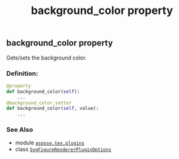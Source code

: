 ﻿---
title: background_color property
second_title: Aspose.TeX for Python via .NET API References
description: 
type: docs
weight: 50
url: /python-net/aspose.tex.plugins/svgfigurerendererpluginoptions/background_color/
is_root: false
---

## background_color property


Gets/sets the background color.
### Definition:
```python
@property
def background_color(self):
    ...
@background_color.setter
def background_color(self, value):
    ...
```

### See Also
* module [`aspose.tex.plugins`](../../)
* class [`SvgFigureRendererPluginOptions`](/tex/python-net/aspose.tex.plugins/svgfigurerendererpluginoptions)
